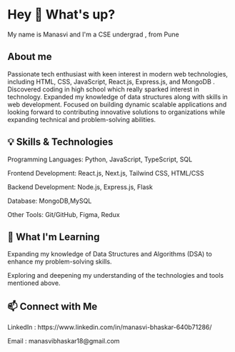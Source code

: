 <h1 align="left">Hey 👋 What's up?</h1>
<p align="left">My name is Manasvi and I'm a CSE undergrad , from Pune</p>
<h2 align="left">About me</h2>

Passionate tech enthusiast with keen interest in modern web technologies, including HTML, CSS, JavaScript, React.js, Express.js, and MongoDB . Discovered coding in high school which really sparked interest in technology. Expanded my knowledge of data structures along with skills in web development. Focused on building dynamic scalable applications and looking forward to contributing innovative solutions to organizations while expanding technical and problem-solving abilities.

<h2 align="left">💡 Skills & Technologies</h2>
<p>Programming Languages: Python, JavaScript, TypeScript, SQL</p>
<p>Frontend Development: React.js, Next.js, Tailwind CSS, HTML/CSS</p>
<p>Backend Development: Node.js, Express.js, Flask</p>
<p>Database: MongoDB,MySQL</p>
<p>Other Tools: Git/GitHub, Figma, Redux</p>

<h2 align = "left">🌱 What I'm Learning</h2>
<p>Expanding my knowledge of Data Structures and Algorithms (DSA) to enhance my problem-solving skills.</p>
<p></p>Exploring and deepening my understanding of the technologies and tools mentioned above.</p>

<h2>📫 Connect with Me </h2>
<p>LinkedIn : https://www.linkedin.com/in/manasvi-bhaskar-640b71286/</p>
<p>Email : manasvibhaskar18@gmail.com</p>

